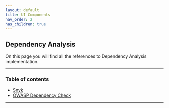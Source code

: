```yaml
---
layout: default
title: UI Components
nav_order: 2
has_children: true
---
```


## Dependency Analysis

On this page you will find all the references to Dependency Analysis implementation.

---

### Table of contents
- [Snyk](./Snyk.md)
- [OWASP Dependency Check](./OWASP_Dependency_Check.md)

---

